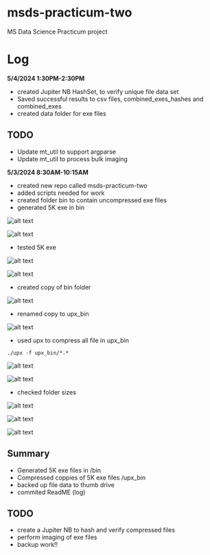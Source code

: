 # msds-practicum-two
MS Data Science Practicum project 
# Log
**5/4/2024 1:30PM-2:30PM**
- created Jupiter NB HashSet, to verify unique file data set
- Saved successful results to csv files, combined_exes_hashes and combined_exes
- created data folder for exe files
## TODO
- Update mt_util to support argparse
- Update mt_util to process bulk imaging

**5/3/2024 8:30AM-10:15AM**
- created new repo called msds-practicum-two
- added scripts needed for work
- created folder bin to contain uncompressed exe files
- generated 5K exe in bin

![alt text](image.png)

![alt text](image-1.png)

- tested 5K exe 

![alt text](image-2.png)

![alt text](image-3.png)

- created copy of bin folder

![alt text](image-4.png)

- renamed copy to upx_bin

![alt text](image-5.png)

- used upx to compress all file in upx_bin

```
./upx -f upx_bin/*.*       
```

![alt text](image-6.png)

![alt text](image-7.png)

- checked folder sizes

![alt text](image-8.png)

![alt text](image-9.png)

![alt text](image-10.png)

## Summary
- Generated 5K exe files in /bin
- Compressed coppies of 5K exe files /upx_bin
- backed up file data to thumb drive
- commited ReadME (log)  
## TODO
- create a Jupiter NB to hash and verify compressed files
- perform imaging of exe files
- backup work!!

